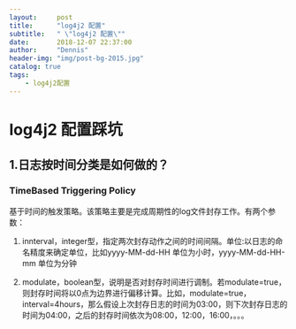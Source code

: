 ```yaml
---
layout:     post
title:      "log4j2 配置"
subtitle:   " \"log4j2 配置\""
date:       2018-12-07 22:37:00
author:     "Dennis"
header-img: "img/post-bg-2015.jpg"
catalog: true
tags:
    - log4j2配置 
---
```


# log4j2 配置踩坑

## 1.日志按时间分类是如何做的？

### TimeBased Triggering Policy
基于时间的触发策略。该策略主要是完成周期性的log文件封存工作。有两个参数：

1. innterval，integer型，指定两次封存动作之间的时间间隔。单位:以日志的命名精度来确定单位，比如yyyy-MM-dd-HH 单位为小时，yyyy-MM-dd-HH-mm 单位为分钟

2. modulate，boolean型，说明是否对封存时间进行调制。若modulate=true，则封存时间将以0点为边界进行偏移计算。比如，modulate=true，interval=4hours，那么假设上次封存日志的时间为03:00，则下次封存日志的时间为04:00，之后的封存时间依次为08:00，12:00，16:00，。。。
